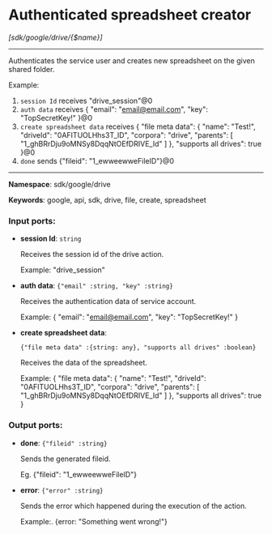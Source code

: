 # Authenticated spreadsheet creator

_[sdk/google/drive/{$name}]_

---

Authenticates the service user and creates new spreadsheet on the given shared folder.

Example:
1. `session Id` receives "drive_session"@0 
2. `auth data` receives {
  "email": "email@email.com",
  "key": "TopSecretKey!"
}@0 
3. `create spreadsheet data` receives {
  "file meta data": {
    "name": "Test!",
    "driveId": "0AFITUOLHhs3T_ID",
    "corpora": "drive",
    "parents": [
      "1_ghBRrDju9oMNSy8DqqNtOEfDRIVE_Id"
    ]
  },
  "supports all drives": true
}@0
4. `done` sends {"fileid": "1_ewweewweFileID"}@0 

---

__Namespace__: sdk/google/drive

__Keywords__: google, api, sdk, drive, file, create, spreadsheet

### Input ports:

* __session Id__: ` string `

    Receives the session id of the drive action.
    
    Example: 
    "drive_session"


* __auth data__: ` {"email" :string, "key" :string} `

    Receives the authentication data of service account.
    
    Example: 
    {
      "email": "email@email.com",
      "key": "TopSecretKey!"
    }
    


* __create spreadsheet data__: 
    ```
    {"file meta data" :{string: any}, "supports all drives" :boolean}
    ```

    Receives the data of the spreadsheet.
    
    
    Example:
    {
      "file meta data": {
        "name": "Test!",
        "driveId": "0AFITUOLHhs3T_ID",
        "corpora": "drive",
        "parents": [
          "1_ghBRrDju9oMNSy8DqqNtOEfDRIVE_Id"
        ]
      },
      "supports all drives": true
    }
    

### Output ports:

* __done__: ` {"fileid" :string} `

    Sends the generated fileid.
    
    Eg.
    {"fileid": "1_ewweewweFileID"}


* __error__: ` {"error" :string} `

    Sends the error which happened during the execution of the action.
    
    Example:.
    {error: "Something went wrong!"}

